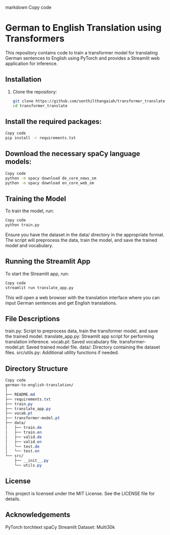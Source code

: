 markdown
Copy code
# German to English Translation using Transformers

This repository contains code to train a transformer model for translating German sentences to English using PyTorch and provides a Streamlit web application for inference.

## Installation

1. Clone the repository:
   ```bash
   git clone https://github.com/senthilthangaiah/transformer_translate.git
   cd transformer_translate

## Install the required packages:
   ```bash
   Copy code
   pip install -r requirements.txt
   ```
## Download the necessary spaCy language models:

   ```bash
   Copy code
   python -m spacy download de_core_news_sm
   python -m spacy download en_core_web_sm
   ```
## Training the Model
To train the model, run:

   ```bash
   Copy code
   python train.py
   ```

Ensure you have the dataset in the data/ directory in the appropriate format. The script will preprocess the data, train the model, and save the trained model and vocabulary.

## Running the Streamlit App
To start the Streamlit app, run:

   ```bash
   Copy code
   streamlit run translate_app.py
   ```
This will open a web browser with the translation interface where you can input German sentences and get English translations.

## File Descriptions
   train.py: Script to preprocess data, train the transformer model, and save the trained model.
   translate_app.py: Streamlit app script for performing translation inference.
   vocab.pt: Saved vocabulary file.
   transformer-model.pt: Saved trained model file.
   data/: Directory containing the dataset files.
   src/utils.py: Additional utility functions if needed.


## Directory Structure

   ```css
   Copy code
   german-to-english-translation/
   │
   ├── README.md
   ├── requirements.txt
   ├── train.py
   ├── translate_app.py
   ├── vocab.pt
   ├── transformer-model.pt
   ├── data/
   │   ├── train.de
   │   ├── train.en
   │   ├── valid.de
   │   ├── valid.en
   │   └── test.de
   │   └── test.en
   └── src/
       ├── __init__.py
       └── utils.py
   ```
##  License
   This project is licensed under the MIT License. See the LICENSE file for details.

##  Acknowledgements
   PyTorch
   torchtext
   spaCy
   Streamlit
   Dataset: Multi30k
   

